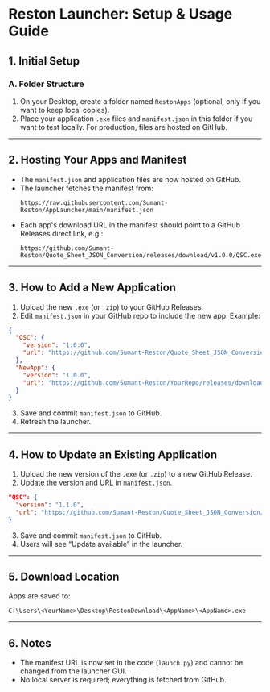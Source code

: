 # Reston Launcher: Setup & Usage Guide

## 1. Initial Setup

### A. Folder Structure

1. On your Desktop, create a folder named `RestonApps` (optional, only if you want to keep local copies).
2. Place your application `.exe` files and `manifest.json` in this folder if you want to test locally. For production, files are hosted on GitHub.

---

## 2. Hosting Your Apps and Manifest

- The `manifest.json` and application files are now hosted on GitHub.
- The launcher fetches the manifest from:
  ```
  https://raw.githubusercontent.com/Sumant-Reston/AppLauncher/main/manifest.json
  ```
- Each app's download URL in the manifest should point to a GitHub Releases direct link, e.g.:
  ```
  https://github.com/Sumant-Reston/Quote_Sheet_JSON_Conversion/releases/download/v1.0.0/QSC.exe
  ```

---

## 3. How to Add a New Application

1. Upload the new `.exe` (or `.zip`) to your GitHub Releases.
2. Edit `manifest.json` in your GitHub repo to include the new app. Example:

```json
{
  "QSC": {
    "version": "1.0.0",
    "url": "https://github.com/Sumant-Reston/Quote_Sheet_JSON_Conversion/releases/download/v1.0.0/QSC.exe"
  },
  "NewApp": {
    "version": "1.0.0",
    "url": "https://github.com/Sumant-Reston/YourRepo/releases/download/v1.0.0/NewApp.exe"
  }
}
```

3. Save and commit `manifest.json` to GitHub.
4. Refresh the launcher.

---

## 4. How to Update an Existing Application

1. Upload the new version of the `.exe` (or `.zip`) to a new GitHub Release.
2. Update the version and URL in `manifest.json`.

```json
"QSC": {
  "version": "1.1.0",
  "url": "https://github.com/Sumant-Reston/Quote_Sheet_JSON_Conversion/releases/download/v1.1.0/QSC.exe"
}
```

3. Save and commit `manifest.json` to GitHub.
4. Users will see “Update available” in the launcher.

---

## 5. Download Location

Apps are saved to:
```
C:\Users\<YourName>\Desktop\RestonDownload\<AppName>\<AppName>.exe
```

---

## 6. Notes
- The manifest URL is now set in the code (`launch.py`) and cannot be changed from the launcher GUI.
- No local server is required; everything is fetched from GitHub.
